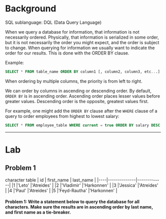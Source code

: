 # Background

SQL sublanguage: DQL (Data Query Language)

When we query a database for information, that information is not necessarily ordered. Physically,
that information is serialized in some order, but it is not necessarily the order you might expect, and the
order is subject to change. When querying for information we usually want to indicate the order for our results.
This is done with the ORDER BY clause.

Example:

```sql
SELECT * FROM table_name ORDER BY column1 [, column2, column3, etc...] [ASC|DESC]
```

When ordering by multiple columns, the priority is from left to right.

We can order by columns in ascending or descending order. By default, `ORDER BY` is in ascending order. Ascending
order places lesser values before greater values. Descending order is the opposite, greatest values first.

For example, one might add the `ORDER BY` clause after the `WHERE` clause of a query to order employees from highest to
lowest salary:

```sql
SELECT * FROM employee_table WHERE current = true ORDER BY salary DESC
```

---

# Lab

## Problem 1

character table
| id | first_name | last_name |
|----|--------------|-------------|
|1 |'Leto' |'Atreides' |
|2 |'Vladimir' |'Harkonnen' |
|3 |'Jessica' |'Atreides' |
|4 |'Paul' |'Atreides' |
|5 |'Feyd-Rautha' |'Harkonnen' |

#### Problem 1: Write a statement below to query the database for all characters. Make sure the results are in ascending order by last name, and first name as a tie-breaker.
